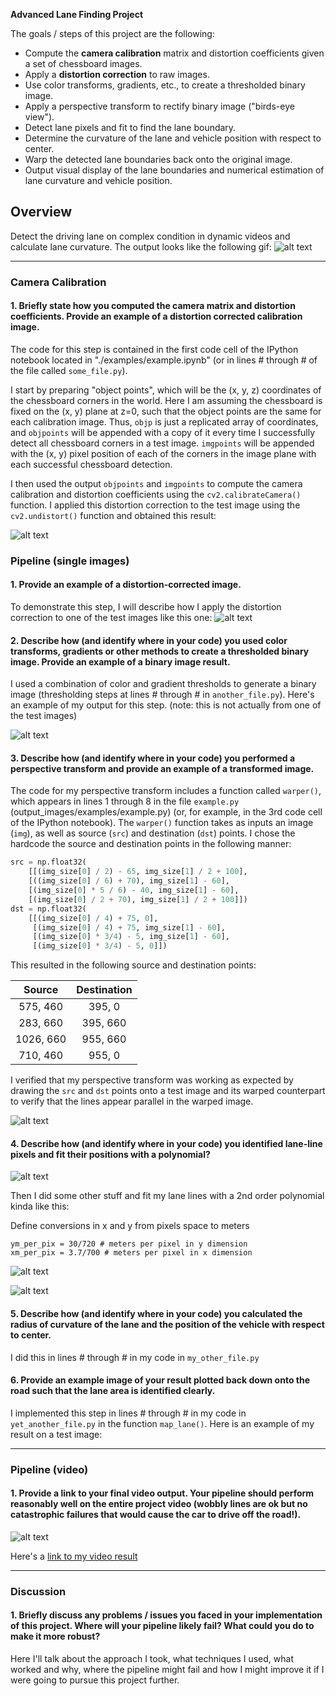 **Advanced Lane Finding Project**

The goals / steps of this project are the following:

* Compute the **camera calibration** matrix and distortion coefficients given a set of chessboard images.
* Apply a **distortion correction** to raw images.
* Use color transforms, gradients, etc., to create a thresholded binary image.
* Apply a perspective transform to rectify binary image ("birds-eye view").
* Detect lane pixels and fit to find the lane boundary.
* Determine the curvature of the lane and vehicle position with respect to center.
* Warp the detected lane boundaries back onto the original image.
* Output visual display of the lane boundaries and numerical estimation of lane curvature and vehicle position.

[//]: # (Image References)

[image1]: ./Images/DistortionCorrection_CameraCalibration.png "Undistorted Chessboard"
[image2]: ./Images/DistortionCorrection_RawImage.png "Undistorted Raw Image"
[image3]: ./Images/CombineColorandGradient.png "Binary-Combine Color and Gradient"
[image4]: ./Images/PerspectiveTransform.png "Perspective Transform"
[image5]: ./Images/histogram.png "Histogram"
[image6]: ./Images/Perspective_binary.png "Perspective Binary"
[image7]: ./Images/SlidingWindow.png "SlidingWindow"
[image8]: ./Images/workflow.png "WorkFlow"
[video1]: ./project_video.mp4 "Video"
[gif1]: ./Images/project.gif "Project_Video_gif"

## Overview

Detect the driving lane on complex condition in dynamic videos and calculate lane curvature. The output looks like the following gif:
![alt text][gif1]

---

### Camera Calibration

#### 1. Briefly state how you computed the camera matrix and distortion coefficients. Provide an example of a distortion corrected calibration image.

The code for this step is contained in the first code cell of the IPython notebook located in "./examples/example.ipynb" (or in lines # through # of the file called `some_file.py`).  

I start by preparing "object points", which will be the (x, y, z) coordinates of the chessboard corners in the world. Here I am assuming the chessboard is fixed on the (x, y) plane at z=0, such that the object points are the same for each calibration image.  Thus, `objp` is just a replicated array of coordinates, and `objpoints` will be appended with a copy of it every time I successfully detect all chessboard corners in a test image.  `imgpoints` will be appended with the (x, y) pixel position of each of the corners in the image plane with each successful chessboard detection.  

I then used the output `objpoints` and `imgpoints` to compute the camera calibration and distortion coefficients using the `cv2.calibrateCamera()` function.  I applied this distortion correction to the test image using the `cv2.undistort()` function and obtained this result: 

![alt text][image1]

### Pipeline (single images)

#### 1. Provide an example of a distortion-corrected image.

To demonstrate this step, I will describe how I apply the distortion correction to one of the test images like this one:
![alt text][image2]

#### 2. Describe how (and identify where in your code) you used color transforms, gradients or other methods to create a thresholded binary image.  Provide an example of a binary image result.

I used a combination of color and gradient thresholds to generate a binary image (thresholding steps at lines # through # in `another_file.py`).  Here's an example of my output for this step.  (note: this is not actually from one of the test images)

![alt text][image3]

#### 3. Describe how (and identify where in your code) you performed a perspective transform and provide an example of a transformed image.

The code for my perspective transform includes a function called `warper()`, which appears in lines 1 through 8 in the file `example.py` (output_images/examples/example.py) (or, for example, in the 3rd code cell of the IPython notebook).  The `warper()` function takes as inputs an image (`img`), as well as source (`src`) and destination (`dst`) points.  I chose the hardcode the source and destination points in the following manner:

```python
src = np.float32(
    [[(img_size[0] / 2) - 65, img_size[1] / 2 + 100],
    [((img_size[0] / 6) + 70), img_size[1] - 60],
    [(img_size[0] * 5 / 6) - 40, img_size[1] - 60],
    [(img_size[0] / 2 + 70), img_size[1] / 2 + 100]])
dst = np.float32(
    [[(img_size[0] / 4) + 75, 0],
     [(img_size[0] / 4) + 75, img_size[1] - 60],
     [(img_size[0] * 3/4) - 5, img_size[1] - 60],
     [(img_size[0] * 3/4) - 5, 0]])
```

This resulted in the following source and destination points:

| Source        | Destination   | 
|:-------------:|:-------------:| 
| 575, 460      | 395, 0        | 
| 283, 660      | 395, 660      |
| 1026, 660     | 955, 660      |
| 710, 460      | 955, 0        |

I verified that my perspective transform was working as expected by drawing the `src` and `dst` points onto a test image and its warped counterpart to verify that the lines appear parallel in the warped image.

![alt text][image4]

#### 4. Describe how (and identify where in your code) you identified lane-line pixels and fit their positions with a polynomial?

![alt text][image6]

Then I did some other stuff and fit my lane lines with a 2nd order polynomial kinda like this:

Define conversions in x and y from pixels space to meters
```
ym_per_pix = 30/720 # meters per pixel in y dimension
xm_per_pix = 3.7/700 # meters per pixel in x dimension
```
![alt text][image5]

![alt text][image7]

#### 5. Describe how (and identify where in your code) you calculated the radius of curvature of the lane and the position of the vehicle with respect to center.

I did this in lines # through # in my code in `my_other_file.py`

#### 6. Provide an example image of your result plotted back down onto the road such that the lane area is identified clearly.

I implemented this step in lines # through # in my code in `yet_another_file.py` in the function `map_lane()`.  Here is an example of my result on a test image:



---

### Pipeline (video)

#### 1. Provide a link to your final video output.  Your pipeline should perform reasonably well on the entire project video (wobbly lines are ok but no catastrophic failures that would cause the car to drive off the road!).

![alt text][image8]

Here's a [link to my video result](./project_video.mp4)

---

### Discussion

#### 1. Briefly discuss any problems / issues you faced in your implementation of this project.  Where will your pipeline likely fail?  What could you do to make it more robust?

Here I'll talk about the approach I took, what techniques I used, what worked and why, where the pipeline might fail and how I might improve it if I were going to pursue this project further.  
